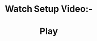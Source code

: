 <p align="center" style="text-align:center">
  <h1 align="center">Watch Setup Video:-</h1>
 
  <h1 align="center"><a src="https://github.com/Technical-Robot/ADB-Tool-For-PC/raw/main/How_to_Use_ADB-Video.mp4">Play</a> </h1>
    
